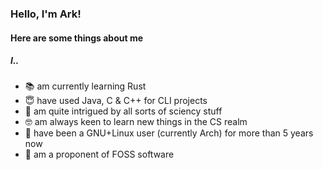 ### Hello, I'm Ark!
#### Here are some things about me
##### I..
* 📚 am currently learning Rust
* 😇 have used Java, C & C++ for CLI projects
* 💾 am quite intrigued by all sorts of sciency stuff
* 🤓 am always keen to learn new things in the CS realm
* 🐧 have been a GNU+Linux user (currently Arch) for more than 5 years now
* 📀 am a proponent of FOSS software

<!-- DYNAMIC CARDS START HERE
</br>
<p align="left">
    <img src ="https://github-readme-stats.vercel.app/api?username=arkorty&custom_title=GitHub+Stats&show_icons=true&hide=contribs&theme=dark&hide_border=true&bg_color=00000000">
    </br>
    <img src ="https://github-readme-stats.vercel.app/api/top-langs/?username=arkorty&langs_count=10&layout=compact&theme=dark&hide_border=true&bg_color=00000000">
</p>
DYNAMIC CARDS END HERE -->
